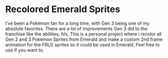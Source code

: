 # Recolored Emerald Sprites
I've been a Pokémon fan for a long time, with Gen 3 being one of my absolute favorites. There are a lot of improvements Gen 3 did to the franchise like the abilities, IVs, 
This is a personal project where i recolor all Gen 2 and 3 Pokemon Sprites from Emerald and make a custom 2nd frame animation for the FRLG sprites so it could be used in Emerald. Feel free to use if you want to.
<!--stackedit_data:
eyJoaXN0b3J5IjpbNzA5ODA2NTc0XX0=
-->